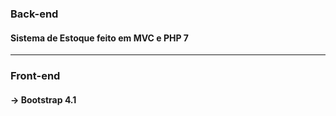 <h3>Back-end</h3>
<h4>Sistema de Estoque feito em MVC e PHP 7</h4>
<hr>
<h3>Front-end</h3>
<h4> -> Bootstrap 4.1</h4>
